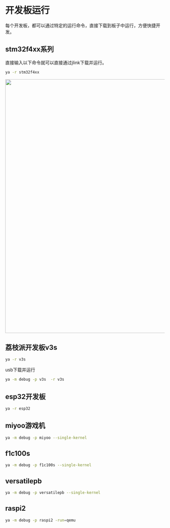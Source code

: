 # 开发板运行

每个开发板，都可以通过特定的运行命令，直接下载到板子中运行，方便快捷开发。

## stm32f4xx系列

直接输入以下命令就可以直接通过jlink下载并运行。
```bash
ya -r stm32f4xx
```

<img src="https://github.com/evilbinary/YiYiYa/blob/main/docs/image/stm32.jpg?raw=true" width="800px" />

## 荔枝派开发板v3s

```bash
ya -r v3s
```

usb下载并运行
```bash
ya -m debug -p v3s  -r v3s 
```

## esp32开发板

```bash
ya -r esp32
```

## miyoo游戏机

```bash
ya -m debug -p miyoo --single-kernel 
```


## f1c100s

```bash
ya -m debug -p f1c100s --single-kernel 
```

## versatilepb

```bash
ya -m debug -p versatilepb --single-kernel 
```


## raspi2

```bash
ya -m debug -p raspi2 -run=qemu
```